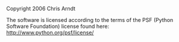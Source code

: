 Copyright 2006 Chris Arndt

The software is licensed according to the terms of the PSF (Python Software Foundation) license found here: http://www.python.org/psf/license/